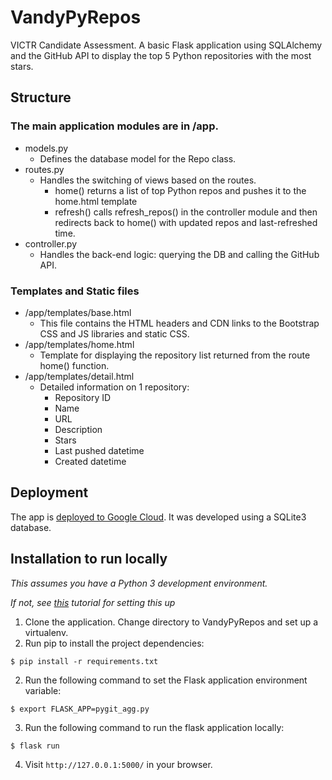 # VandyPyRepos
VICTR Candidate Assessment. A basic Flask application using SQLAlchemy and the GitHub API to display the top 5 Python repositories with the most stars.

## Structure
### The main application modules are in /app.
- models.py
  - Defines the database model for the Repo class.
- routes.py
  - Handles the switching of views based on the routes.
    - home() returns a list of top Python repos and pushes it to the home.html template
    - refresh() calls refresh_repos() in the controller module and then redirects back to home() with updated repos and last-refreshed time.
- controller.py
  - Handles the back-end logic: querying the DB and calling the GitHub API.

### Templates and Static files
- /app/templates/base.html
  - This file contains the HTML headers and CDN links to the Bootstrap CSS and JS libraries and static CSS.
- /app/templates/home.html
  - Template for displaying the repository list returned from the route home() function.
- /app/templates/detail.html
  - Detailed information on 1 repository:
    - Repository ID
    - Name
    - URL
    - Description
    - Stars
    - Last pushed datetime
    - Created datetime

## Deployment

The app is [deployed to Google Cloud](http://victr-assessment-jkanuch.appspot.com/). 
It was developed using a SQLite3 database.

## Installation to run locally
_This assumes you have a Python 3 development environment._

_If not, see [this](https://cloud.google.com/python/setup) tutorial for setting this up_ 

1. Clone the application. Change directory to VandyPyRepos and set up a virtualenv.
2. Run pip to install the project dependencies:
```
$ pip install -r requirements.txt
```
2. Run the following command to set the Flask application environment variable:
```
$ export FLASK_APP=pygit_agg.py
```
3. Run the following command to run the flask application locally:
```
$ flask run
```
4. Visit ```http://127.0.0.1:5000/``` in your browser.

